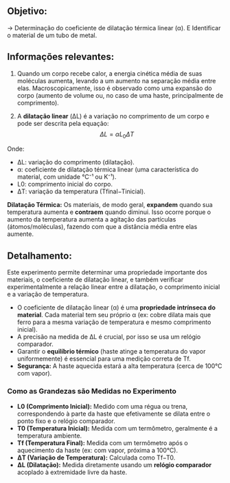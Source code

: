 
## Objetivo:
→ Determinação do coeficiente de dilatação térmica linear (α). E Identificar o material de um tubo de metal.

## Informações relevantes:

1. Quando um corpo recebe calor, a energia cinética média de suas moléculas aumenta, levando a um aumento na separação média entre elas. Macroscopicamente, isso é observado como uma expansão do corpo (aumento de volume ou, no caso de uma haste, principalmente de comprimento).

2. A **dilatação linear** (ΔL) é a variação no comprimento de um corpo e pode ser descrita pela equação:
$$
\Delta L = \alpha L_0 \Delta T \quad
$$

Onde:

- ΔL: variação do comprimento (dilatação).
- α: coeficiente de dilatação térmica linear (uma característica do material, com unidade °C⁻¹ ou K⁻¹).
- L0​: comprimento inicial do corpo.
- ΔT: variação da temperatura (Tfinal​−Tinicial​).

**Dilatação Térmica:** Os materiais, de modo geral, **expandem** quando sua temperatura aumenta e **contraem** quando diminui. Isso ocorre porque o aumento da temperatura aumenta a agitação das partículas (átomos/moléculas), fazendo com que a distância média entre elas aumente.
## Detalhamento:

Este experimento permite determinar uma propriedade importante dos materiais, o coeficiente de dilatação linear, e também verificar experimentalmente a relação linear entre a dilatação, o comprimento inicial e a variação de temperatura.

- O coeficiente de dilatação linear (α) é uma **propriedade intrínseca do material**. Cada material tem seu próprio α (ex: cobre dilata mais que ferro para a mesma variação de temperatura e mesmo comprimento inicial).
- A precisão na medida de ΔL é crucial, por isso se usa um relógio comparador.
- Garantir o **equilíbrio térmico** (haste atinge a temperatura do vapor uniformemente) é essencial para uma medição correta de Tf​.
- **Segurança:** A haste aquecida estará a alta temperatura (cerca de 100°C com vapor).

### Como as Grandezas são Medidas no Experimento

- **L0​ (Comprimento Inicial):** Medido com uma régua ou trena, correspondendo à parte da haste que efetivamente se dilata entre o ponto fixo e o relógio comparador.
- **T0​ (Temperatura Inicial):** Medida com um termômetro, geralmente é a temperatura ambiente.
- **Tf​ (Temperatura Final):** Medida com um termômetro após o aquecimento da haste (ex: com vapor, próxima a 100°C).
- **ΔT (Variação de Temperatura):** Calculada como Tf​−T0​.
- **ΔL (Dilatação):** Medida diretamente usando um **relógio comparador** acoplado à extremidade livre da haste.
